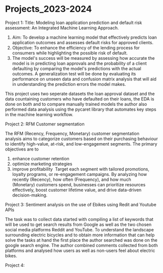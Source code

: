 # Projects_2023-2024

Project 1:  Title: Modeling loan application prediction and default risk assessment: An Integrated Machine Learning Approach.

1. Aim: To develop a machine learning model that effectively predicts loan application outcomes and assesses default risks for approved clients.
2. Objective: To enhance the efficiency of the lending process for consumers while highlighting the possible risk of default.
3. The model's success will be measured by assessing how accurate the model is in predicting loan approvals and the probability of a client defaulting by comparing the model's predictions with the actual outcomes. A generalization test will be done by evaluating its performance on unseen data and confusion matrix analysis that will aid in understanding the prediction errors the model makes.

This project uses two seperate datasets the loan approval dataset and the data countaining customers who have defaulted on their loans, the EDA is done on both and to compare manually trained models the author also performed data analysis using the pycaret library that automates key steps in the machine learning workflow.

Project 2: RFM Customer segmentation

The RFM (Recency, Frequency, Monetary) customer segmentation analysis aims to categorize customers based on their purchasing behaviour to identify high-value, at-risk, and low-engagement segments. The primary objectives are to 
1. enhance customer retention 
2. optimize marketing strategies 
3. improve profitability 
Target each segment with tailored promotions, loyalty programs, or re-engagement campaigns. By analyzing how recently (Recency), how often (Frequency), and how much (Monetary) customers spend, businesses can prioritize resources effectively, boost customer lifetime value, and drive data-driven decision-making.


Project 3: Sentiment analysis on the use of Ebikes using Redit and Youtube APIs

The task was to collect data started with compiling a list of keywords that will be used to get search results from Google as well as the two chosen social media platforms Reddit and YouTube. To understand the landscape surrounding electric bicycles and to obtain more information that can help solve the tasks at hand the first place the author searched was done on the google search engine. The author combined comments collected from both platforms and analysed how users as well as non-users feel about electric bikes.



Project 4: 
